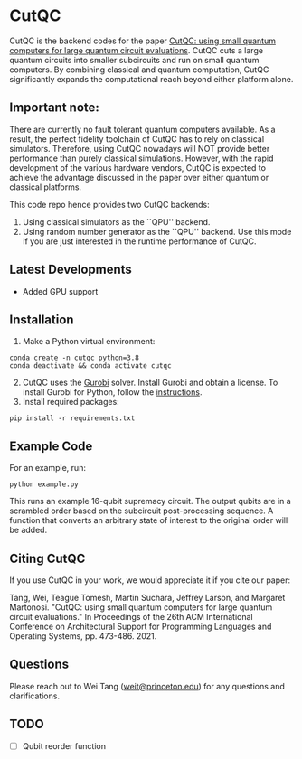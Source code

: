 # CutQC
CutQC is the backend codes for the paper [CutQC: using small quantum computers for large quantum circuit evaluations](https://dl.acm.org/doi/10.1145/3445814.3446758).
CutQC cuts a large quantum circuits into smaller subcircuits and run on small quantum computers.
By combining classical and quantum computation, CutQC significantly expands the computational reach beyond either platform alone.

## Important note:
There are currently no fault tolerant quantum computers available.
As a result, the perfect fidelity toolchain of CutQC has to rely on classical simulators.
Therefore, using CutQC nowadays will NOT provide better performance than purely classical simulations.
However, with the rapid development of the various hardware vendors,
CutQC is expected to achieve the advantage discussed in the paper over either quantum or classical platforms.

This code repo hence provides two CutQC backends:
1. Using classical simulators as the ``QPU'' backend.
2. Using random number generator as the ``QPU'' backend.
Use this mode if you are just interested in the runtime performance of CutQC.

## Latest Developments
- Added GPU support

## Installation
1. Make a Python virtual environment:
```
conda create -n cutqc python=3.8
conda deactivate && conda activate cutqc
```
2. CutQC uses the [Gurobi](https://www.gurobi.com) solver. Install Gurobi and obtain a license.
To install Gurobi for Python, follow the [instructions](https://support.gurobi.com/hc/en-us/articles/14799677517585-Getting-Started-with-Gurobi-Optimizer).
3. Install required packages:
```
pip install -r requirements.txt
```

## Example Code
For an example, run:
```
python example.py
```
This runs an example 16-qubit supremacy circuit.
The output qubits are in a scrambled order based on the subcircuit post-processing sequence.
A function that converts an arbitrary state of interest to the original order will be added.

## Citing CutQC
If you use CutQC in your work, we would appreciate it if you cite our paper:

Tang, Wei, Teague Tomesh, Martin Suchara, Jeffrey Larson, and Margaret Martonosi. "CutQC: using small quantum computers for large quantum circuit evaluations." In Proceedings of the 26th ACM International Conference on Architectural Support for Programming Languages and Operating Systems, pp. 473-486. 2021.

## Questions
Please reach out to Wei Tang (weit@princeton.edu) for any questions and clarifications.

## TODO
- [ ] Qubit reorder function